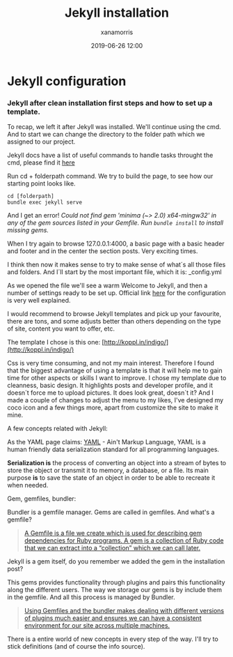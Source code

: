 ﻿---
title: Jekyll installation	
layout: post
date: 2019-06-26 12:00
image: /assets/images/jekyll-logo-light-solid.png
headerImage: true
tag:
- Jekyll
category: blog
author: xanamorris
description: Jekyll installation detailed guide

---


# Jekyll configuration

### Jekyll after clean installation first steps and how to set up a template.

To recap, we left it after Jekyll was installed. 
We'll continue using the cmd. And to start we can change the directory to the folder path which we assigned to our project. 

Jekyll docs have a list of useful commands to handle tasks throught the cmd, please find it [here](https://jekyllrb.com/docs/usage/)

Run cd + folderpath command. 
We try to build the page, to see how our starting point looks like. 

    cd [folderpath] 
    bundle exec jekyll serve
And I get an error! **Could not find gem 'minima (~> 2.0) x64-mingw32' in any of the gem sources listed in your Gemfile. Run* `bundle install` to install missing gems.*

When I try again to browse 127.0.0.1:4000, a basic page with a basic header and footer and in the center the section posts. Very exciting times. 

I think then now it makes sense to try to make sense of what´s all those files and folders. And I´ll start by the most important file, which it is: _config.yml 

As we opened the file we'll see a warm Welcome to Jekyll, and then a number of settings ready to be set up. Official link [here](https://jekyllrb.com/docs/configuration/) for the configuration is very well explained. 

I would recommend to browse Jekyll templates and pick up your favourite, there are tons, and some adjusts better than others depending on the type of site, content you want to offer, etc. 

The template I chose is this one: [http://koppl.in/indigo/](http://koppl.in/indigo/)

Css is very time consuming, and not my main interest. Therefore I found that the biggest advantage of using a template is that it will help me to gain time for other aspects or skills I want to improve. 
I chose my template due to cleanness, basic design. It highlights posts and developer profile, and it doesn´t force me to upload pictures. It does look great, doesn´t it? And I made a couple of changes to adjust the menu to my likes, I've designed my coco icon and a few things more, apart from customize the site to make it mine. 



A few concepts related with Jekyll: 

As the YAML page claims:
[YAML](https://yaml.org/) - Ain't Markup Language, YAML is a human friendly data serialization standard for all programming languages. 

**Serialization is** the process of converting an object into a stream of bytes to store the object or transmit it to memory, a database, or a file. Its main purpose **is** to save the state of an object in order to be able to recreate it when needed. 

Gem, gemfiles, bundler: 

Bundler is a gemfile manager. Gems are called in gemfiles. And what's a gemfile? 

> [A Gemfile is a file we create which is used for describing gem dependencies for Ruby programs. A gem is a collection of Ruby code that we can extract into a “collection” which we can call later.](https://tosbourn.com/what-is-the-gemfile/)

Jekyll is a gem itself, do you remember we added the gem in the installation post? 

This gems provides functionality through plugins and pairs this functionality along the different users. The way we storage our gems is by include them in the gemfile. And all this process is managed by Bundler. 

> [Using Gemfiles and the bundler makes dealing with different versions of plugins much easier and ensures we can have a consistent environment for our site across multiple machines.](https://learn.cloudcannon.com/jekyll/gemfiles-and-the-bundler/)
> 
> 
There is a entire world of new concepts in every step of the way. I'll try to stick definitions (and of course the info source). 
